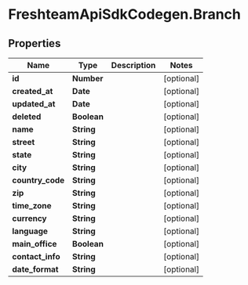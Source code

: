 # FreshteamApiSdkCodegen.Branch

## Properties

| Name             | Type        | Description | Notes      |
| ---------------- | ----------- | ----------- | ---------- |
| **id**           | **Number**  |             | [optional] |
| **created_at**   | **Date**    |             | [optional] |
| **updated_at**   | **Date**    |             | [optional] |
| **deleted**      | **Boolean** |             | [optional] |
| **name**         | **String**  |             | [optional] |
| **street**       | **String**  |             | [optional] |
| **state**        | **String**  |             | [optional] |
| **city**         | **String**  |             | [optional] |
| **country_code** | **String**  |             | [optional] |
| **zip**          | **String**  |             | [optional] |
| **time_zone**    | **String**  |             | [optional] |
| **currency**     | **String**  |             | [optional] |
| **language**     | **String**  |             | [optional] |
| **main_office**  | **Boolean** |             | [optional] |
| **contact_info** | **String**  |             | [optional] |
| **date_format**  | **String**  |             | [optional] |
